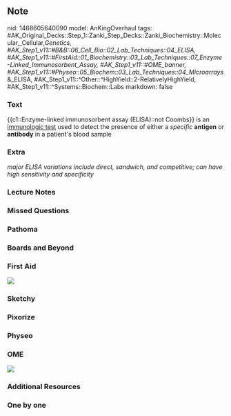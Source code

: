 ## Note
nid: 1468605640090
model: AnKingOverhaul
tags: #AK_Original_Decks::Step_1::Zanki_Step_Decks::Zanki_Biochemistry::Molecular,_Cellular,_Genetics, #AK_Step1_v11::#B&B::06_Cell_Bio::02_Lab_Techniques::04_ELISA, #AK_Step1_v11::#FirstAid::01_Biochemistry::03_Lab_Techniques::07_Enzyme-Linked_Immunosorbent_Assay, #AK_Step1_v11::#OME_banner, #AK_Step1_v11::#Physeo::05_Biochem::03_Lab_Techniques::04_Microarrays_&_ELISA, #AK_Step1_v11::^Other::^HighYield::2-RelativelyHighYield, #AK_Step1_v11::^Systems::Biochem::Labs
markdown: false

### Text
<div>
  {{c1::Enzyme-linked immunosorbent assay (ELISA)::not Coombs}} is
  an <u>immunologic test</u> used to detect the presence of either
  a <i>specific</i> <b>antigen</b> or <b>antibody</b> in a
  patient's blood sample
</div>

### Extra
<i>major ELISA variations include direct, sandwich, and
competitive; can have high sensitivity and specificity</i>

### Lecture Notes


### Missed Questions


### Pathoma


### Boards and Beyond


### First Aid
<img src="tmpTEDOLB.png">

### Sketchy


### Pixorize


### Physeo


### OME
<div class="ome-widget">
  <a href="https://onlinemeded.org?ref=anki"><img src=
  "_OME_AnkiFlashcards_General_3.png"></a>
</div>

### Additional Resources


### One by one

